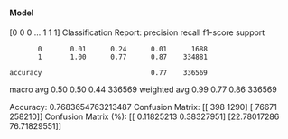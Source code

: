 #### Model
[0 0 0 ... 1 1 1]
Classification Report:
              precision    recall  f1-score   support

           0       0.01      0.24      0.01      1688
           1       1.00      0.77      0.87    334881

    accuracy                           0.77    336569
   macro avg       0.50      0.50      0.44    336569
weighted avg       0.99      0.77      0.86    336569

Accuracy: 0.7683654763213487
Confusion Matrix:
[[   398   1290]
 [ 76671 258210]]
Confusion Matrix (%):
[[ 0.11825213  0.38327951]
 [22.78017286 76.71829551]]
